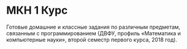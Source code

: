 # МКН 1 Курс
Готовые домашние и классные задания по различным предметам, связанным с программированием (ДВФУ, профиль «Математика и компьютерные науки», второй семестр первого курса, 2018 год).
